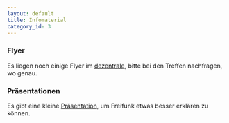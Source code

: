 ```yaml
---
layout: default
title: Infomaterial
category_id: 3
---
```

### Flyer
Es liegen noch einige Flyer im [dezentrale](https://www.deznetrale.space/), bitte bei den Treffen nachfragen, wo genau.

### Präsentationen
Es gibt eine kleine <a href="/presentation" target="_blank">Präsentation</a>, um Freifunk etwas besser erklären zu können.